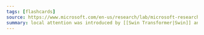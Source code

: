 ```yaml
---
tags: [flashcards]
source: https://www.microsoft.com/en-us/research/lab/microsoft-research-asia/articles/iclr-2022-spotlight-demystifying-local-attention-and-dynamic-depth-wise-convolution-2/
summary: local attention was introduced by [[Swin Transformer|Swin]] and is the idea that some inputs and outputs are not connected when computing attention. 
---
```





